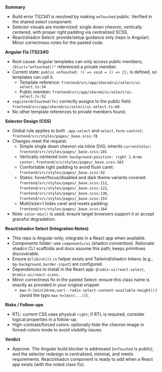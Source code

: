 **Summary**
- Build error TS2341 is resolved by making `onTouched` public. Verified in the shared select component.
- Selector visuals are modernized: single down chevron, vertically centered, with proper right padding via centralized SCSS.
- React/shadcn Select: provide/setup guidance only (repo is Angular). Minor correctness notes for the pasted code.

**Angular Fix (TS2341)**
- Root cause: Angular templates can only access public members; `(blur)="onTouched()"` referenced a private member.
- Current state: `public onTouched: () => void = () => {};` is defined, so templates can call it.
  - Template reference: `frontend/src/app/shared/ui/select/ui-select.ts:34`
  - Public member: `frontend/src/app/shared/ui/select/ui-select.ts:52`
- `registerOnTouched(fn)` correctly assigns to the public field: `frontend/src/app/shared/ui/select/ui-select.ts:60`.
- No other template references to private members found.

**Selector Design (CSS)**
- Global rule applies to both `.app-select` and `select.form-control`: `frontend/src/styles/pages/_base.scss:78`
- Changes meet the request:
  - Simple single down chevron via inline SVG; inherits `currentColor`: `frontend/src/styles/pages/_base.scss:101`
  - Vertically centered icon: `background-position: right 1.6rem center;` `frontend/src/styles/pages/_base.scss:103`
  - Comfortable right padding to avoid flush caret: `frontend/src/styles/pages/_base.scss:92`
  - States: hover/focus/disabled and dark theme variants covered: `frontend/src/styles/pages/_base.scss:111`, `frontend/src/styles/pages/_base.scss:122`, `frontend/src/styles/pages/_base.scss:136`, `frontend/src/styles/pages/_base.scss:153`
  - Multi/size>1 hides caret and resets padding: `frontend/src/styles/pages/_base.scss:164`
- Note: `color-mix()` is used; ensure target browsers support it or accept graceful degradation.

**React/shadcn Select (Integration Notes)**
- This repo is Angular-only; integrate in a React app when available.
- Components folder: use `components/ui` (shadcn convention). Rationale: shadcn CLI scaffolds and docs assume this path; keeps primitives discoverable.
- Ensure `@/lib/utils` `cn` helper exists and Tailwind/shadcn tokens (e.g., `bg-background`, `border-input`) are configured.
- Dependencies to install in the React app: `@radix-ui/react-select`, `@radix-ui/react-icons`.
- Minor correctness fix in the pasted Select: ensure this class name is exactly as provided in your original snippet:
  - `max-h-[min(24rem,var(--radix-select-content-available-height))]` (avoid the typo `max-h=[min(...)]`).

**Risks / Follow-ups**
- RTL: current CSS uses physical `right`; if RTL is required, consider logical properties in a follow-up.
- High-contrast/forced colors: optionally hide the chevron image in forced-colors mode to avoid visibility issues.

**Verdict**
- Approve. The Angular build blocker is addressed (`onTouched` is public), and the selector redesign is centralized, minimal, and meets requirements. React/shadcn component is ready to add when a React app exists (with the noted class fix).